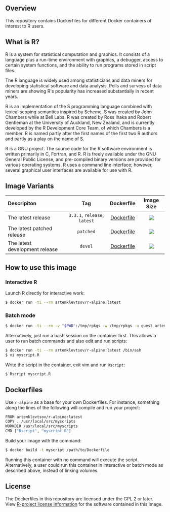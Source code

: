 ## Overview

This repository contains Dockerfiles for different Docker containers of interest to R users.

## What is R?

R is a system for statistical computation and graphics. It consists of a language plus a run-time environment with graphics, a debugger, access to certain system functions, and the ability to run programs stored in script files.

The R language is widely used among statisticians and data miners for developing statistical software and data analysis. Polls and surveys of data miners are showing R's popularity has increased substantially in recent years.

R is an implementation of the S programming language combined with lexical scoping semantics inspired by Scheme. S was created by John Chambers while at Bell Labs. R was created by Ross Ihaka and Robert Gentleman at the University of Auckland, New Zealand, and is currently developed by the R Development Core Team, of which Chambers is a member. R is named partly after the first names of the first two R authors and partly as a play on the name of S.

R is a GNU project. The source code for the R software environment is written primarily in C, Fortran, and R. R is freely available under the GNU General Public License, and pre-compiled binary versions are provided for various operating systems. R uses a command line interface; however, several graphical user interfaces are available for use with R.

## Image Variants

| Descripiton | Tag | Dockerfile | Image Size |
|:----------- |:---:|:----------:|:----------:|
| The latest release | `3.3.1`, `release`, `latest`| [Dockerfile](https://gitlab.com/artemklevtsov/r-alpine/blob/master/release/Dockerfile) | [![](https://images.microbadger.com/badges/image/artemklevtsov/r-alpine:3.3.1.svg)](http://microbadger.com/images/artemklevtsov/r-alpine:release "Get your own image badge on microbadger.com") |
| The latest patched release |  `patched` | [Dockerfile](https://gitlab.com/artemklevtsov/r-alpine/blob/master/patched/Dockerfile) | [![](https://images.microbadger.com/badges/image/artemklevtsov/r-alpine:patched.svg)](http://microbadger.com/images/artemklevtsov/r-alpine:patched "Get your own image badge on microbadger.com")
| The latest development release | `devel` | [Dockerfile](https://gitlab.com/artemklevtsov/r-alpine/blob/master/devel/Dockerfile) | [![](https://images.microbadger.com/badges/image/artemklevtsov/r-alpine:devel.svg)](http://microbadger.com/images/artemklevtsov/r-alpine:devel "Get your own image badge on microbadger.com")

## How to use this image

### Interactive R

Launch R directly for interactive work:

```bash
$ docker run -ti --rm artemklevtsov/r-alpine:latest
```

### Batch mode

```bash
$ docker run -ti --rm -v "$PWD":/tmp/rpkgs -w /tmp/rpkgs -u guest artemklevtsov/r-alpine:latest R CMD check .
```

Alternatively, just run a bash session on the container first. This allows a user to run batch commands and also edit and run scripts:

```bash
$ docker run -ti --rm artemklevtsov/r-alpine:latest /bin/ash
$ vi myscript.R
```

Write the script in the container, exit vim and run `Rscript`:

```bash
$ Rscript myscript.R
```

## Dockerfiles

Use `r-alpine` as a base for your own Dockerfiles. For instance, something along the lines of the following will compile and run your project:

```bash
FROM artemklevtsov/r-alpine:latest
COPY . /usr/local/src/myscripts
WORKDIR /usr/local/src/myscripts
CMD ["Rscript", "myscript.R"]
```

Build your image with the command:

```bash
$ docker build -t myscript /path/to/Dockerfile
```

Running this container with no command will execute the script. Alternatively, a user could run this container in interactive or batch mode as described above, instead of linking volumes.

## License

The Dockerfiles in this repository are licensed under the GPL 2 or later. View [R-project license information](https://www.r-project.org/Licenses/) for the software contained in this image.
